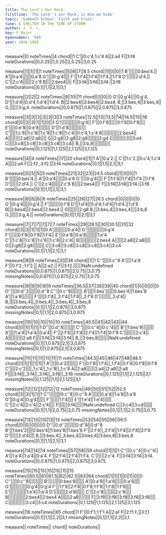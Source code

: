```yaml
---
title: The Lord's Our Rock
firstline: 'The Lord''s our Rock, in Him we hide'
topic: 'Sabbath School: Faith and Trust'
tune: A SHELTER IN THE TIME OF STORM
author: J. V. C.
key: F Major
hymnnumber: '585'
year: 1826-1888
---
```

measure||0
noteTimes||4
chord||1
C'||0:c'4;1:c'4
A||2:a4
F||3:f4
noteDurations||0,0.25||1,0.25||2,0.25||3,0.25

measure||1||1||1||1
noteTimes||5||6||7||8.5
chord||1||0||0||1
B'||||||0:bes'4.||
A'||0:a'4||||||0:a'8
G'||||0:g'4||||
F'||1:f'4||1:f'4||1:f'4.||1:f'8
D'||||||2:d'4.||
C'||2:c'4||||||2:c'8
B||||2:bes4||||
F||3:f4||3:f4||3:f4.||3:f8
noteDurations||0,1||1,1||2,1||3,1

measure||2||2||2
noteTimes||9||10||11
chord||0||0||0
G'||0:g'4||||0:g'4.
D'||1:d'4||0:d'4;1:d'4||1:d'4.
B||2:bes4||2:bes4||2:bes4.
B,||3:bes,4||3:bes,4||
G,||||||3:g,4.
noteDurations||0,0.875||1,0.875||2,0.875||3,0.875

measure||3||3||3||3||3||3||3
noteTimes||12.5||13||13.5||14||14.5||15||16
chord||0||3||3||1||1||0||3
G'||||||||||||0:g'4||
F'||0:f'8||||||0:f'8||0:f'8||||
E'||||0:e'8||0:e'8||||||||
D'||1:d'8||||||||||||
C'||||1:c'8||1:c'8||1:c'8||1:c'8||1:c'4||0:c'4;1:c'4
B||||||||||||2:bes4||
A||||||||2:a8||2:a8||||
G||2:g8||2:g8||2:g8||||||||2:g4
E||||||||||||||3:e4
C||||3:c8||3:c8||3:c8||3:c8||3:c4||
B,||3:b,8||||||||||||
noteDurations||0,1.125||1,1.125||2,1.125||3,1.125

measure||4||4
noteTimes||17||20
chord||1||1
A'||0:a'2.||
C'||1:c'2.||0:c'4;1:c'4
A||||2:a4
F||2:f2.;3:f2.||3:f4
noteDurations||0,1||1,1||2,1||3,1

measure||5||5||5||5
noteTimes||21||22||23||24.5
chord||1||0||0||1
B'||||||0:bes'4.||
A'||0:a'4||||||0:a'8
G'||||0:g'4||||
F'||1:f'4||1:f'4||1:f'4.||1:f'8
D'||||||2:d'4.||
C'||2:c'4||||||2:c'8
B||||2:bes4||||
F||3:f4||3:f4||3:f4.||3:f8
noteDurations||0,1||1,1||2,1||3,1

measure||6||6||6||6
noteTimes||25||26||27||28.5
chord||0||0||0||0
G'||0:g'4||||0:g'4.||
F'||||||||0:f'8
D'||1:d'4||0:d'4;1:d'4||1:d'4.||1:d'8
B||2:bes4||2:bes4||2:bes4.||
G||||||||2:g8
B,||3:bes,4||3:bes,4||||3:b,8
G,||||||3:g,4.||
noteDurations||0,1||1,1||2,1||3,1

measure||7||7||7||7||7||7
noteTimes||29||29.5||30||30.5||31||32
chord||3||3||1||1||1||0
A'||||||||||0:a'4||
G'||||||||||||0:g'4
F'||||||0:f'8||0:f'8||1:f'4||
E'||0:e'8||0:e'8||||||||1:e'4
C'||1:c'8||1:c'8||1:c'8||1:c'8||2:c'4||
B||||||||||||2:bes4
A||||||2:a8||2:a8||||
G||2:g8||2:g8||||||||
C||3:c8||3:c8||3:c8||3:c8||3:c4||3:c4
noteDurations||0,1||1,1||2,1||3,1

measure||8||8
noteTimes||33||36
chord||1||1
C''||||0:c''8
A'||||1:a'8
F'||0:f'2.;1:f'2.||
A||2:a2.||
F||3:f2.||||||NaN:undefined
noteDurations||0,0.875||1,0.875||2,0.75||3,0.75
missingNotes||0,0.875||1,0.875||2,0.75||3,0.75

measure||9||9||9||9||9
noteTimes||36.5||37||38||39||40
chord||1||0||0||0||0
D''||||0:d''2||||||0:d''8
C''||0:c''8||||||||
B'||||1:bes'2||||0:bes'4||1:bes'8
A'||1:a'8||||||||
F'||||2:f'4||_2:f'4||1:f'4||_2:f'8
D'||||||||_2:d'4||
B,||||3:bes,4||_3:bes,4||_3:bes,4||_3:bes,8
noteDurations||0,1||1,1||2,0.875||3,0.875
missingNotes||0,1||1,1||2,0.875||3,0.875

measure||10||10||10||10||10
noteTimes||40.5||41||42||43||44
chord||0||1||1||1||1
D''||0:d''8||||||||
C''||||0:c''4||0:c''4||||
B'||1:bes'8||||||||
A'||||1:a'4||1:a'4||0:a'4||
F'||2:f'8||2:f'4||2:f'4||1:f'4||0:f'8
C'||||||||2:c'4||
A||||||||||2:a8
F||||3:f4||3:f4||3:f4||
B,||3:bes,8||||||||NaN:undefined
noteDurations||0,1||1,0.875||2,1||3,0.875
missingNotes||0,1||1,0.875||2,1||3,0.875

measure||11||11||11||11||11||11
noteTimes||44.5||45||46||47||48||48.5
chord||1||1||1||1||1||1
A'||||0:a'2||||||||
F'||0:f'8||1:f'4||_1:f'4||0:f'4||0:f'8||0:f'8
C'||||2:c'2||||_1:c'4||_1:c'8||_1:c'8
A||2:a8||||||2:a4||2:a8||2:a8
F||||3:f4||_3:f4||_3:f4||_3:f8||_3:f8
noteDurations||0,1.125||1,1||2,1.125||3,1
missingNotes||0,1.125||1,1||2,1.125||3,1

measure||12||12||12||12||12
noteTimes||49||50||51||52||52.5
chord||3||3||1||1||1
C''||||||||0:c''8||0:c''8
A'||||||0:a'4||1:a'8||1:a'8
G'||0:g'4||0:g'4||||||
F'||||||1:f'4||||
E'||1:e'4||1:e'4||||||
C'||2:c'4||2:c'4||2:c'4||||
F||||||3:f4||||||NaN:undefined
C||3:c4||3:c4||||||
noteDurations||0,1||1,1||2,0.75||3,0.75
missingNotes||0,1||1,1||2,0.75||3,0.75

measure||13||13||13||13||13
noteTimes||53||54||55||56||56.5
chord||0||0||0||0||0
D''||0:d''2||||||0:d''8||0:d''8
B'||1:bes'2||||0:bes'4||1:bes'8||1:bes'8
F'||2:f'4||_2:f'4||1:f'4||2:f'8||2:f'8
D'||||||2:d'4||||
B,||3:bes,4||_3:bes,4||3:bes,4||3:bes,8||3:bes,8
noteDurations||0,1||1,1||2,1||3,1

measure||14||14||14
noteTimes||57||58||59
chord||1||1||1
C''||0:c''4||0:c''4||
A'||1:a'4||1:a'4||0:a'4.
F'||2:f'4||2:f'4||1:f'4.
C'||||||2:c'4.
F||3:f4||3:f4||3:f4.
noteDurations||0,0.875||1,0.875||2,0.875||3,0.875

measure||15||15||15||15||15||15||15
noteTimes||60.5||61||61.5||62||62.5||63||64
chord||1||1||1||0||1||0||0
C''||||0:c''8||||||||||
B'||||||||0:bes'8||||||
A'||0:a'8||1:a'8||||||0:a'8||||
G'||||||||||||0:g'4||0:g'4
F'||1:f'8||2:f'8||0:f'8;1:f'8||1:f'8||1:f'8||||
E'||||||||||||1:e'4||1:e'4
D'||||||||2:d'8||||||
C'||2:c'8||||||||2:c'8||||
B||||||||||||2:bes4||2:bes4
A||||||2:a8||||||||
F||3:f8||3:f8||3:f8||3:f8||3:f8||||
C||||||||||||3:c4||3:c4
noteDurations||0,1.125||1,1.125||2,1.125||3,1.125

measure||16
noteTimes||65
chord||1
F'||0:f'1;1:f'1
A||2:a1
F||2:f1
F,||3:f,1
noteDurations||0,1||1,1||2,2||3,1
missingNotes||0,1||1,1||2,2||3,1

measure||
noteTimes||
chord||
noteDurations||

